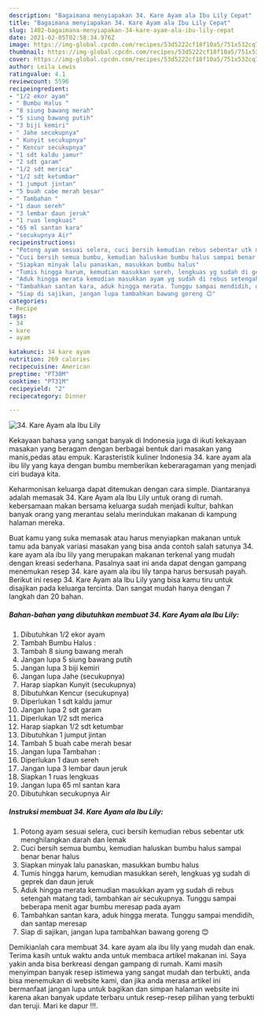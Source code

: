 ```yaml
---
description: "Bagaimana menyiapakan 34. Kare Ayam ala Ibu Lily Cepat"
title: "Bagaimana menyiapakan 34. Kare Ayam ala Ibu Lily Cepat"
slug: 1402-bagaimana-menyiapakan-34-kare-ayam-ala-ibu-lily-cepat
date: 2021-02-05T02:58:34.976Z
image: https://img-global.cpcdn.com/recipes/53d5222cf18f10a5/751x532cq70/34-kare-ayam-ala-ibu-lily-foto-resep-utama.jpg
thumbnail: https://img-global.cpcdn.com/recipes/53d5222cf18f10a5/751x532cq70/34-kare-ayam-ala-ibu-lily-foto-resep-utama.jpg
cover: https://img-global.cpcdn.com/recipes/53d5222cf18f10a5/751x532cq70/34-kare-ayam-ala-ibu-lily-foto-resep-utama.jpg
author: Leila Lewis
ratingvalue: 4.1
reviewcount: 5596
recipeingredient:
- "1/2 ekor ayam"
- " Bumbu Halus "
- "8 siung bawang merah"
- "5 siung bawang putih"
- "3 biji kemiri"
- " Jahe secukupnya"
- " Kunyit secukupnya"
- " Kencur secukupnya"
- "1 sdt kaldu jamur"
- "2 sdt garam"
- "1/2 sdt merica"
- "1/2 sdt ketumbar"
- "1 jumput jintan"
- "5 buah cabe merah besar"
- " Tambahan "
- "1 daun sereh"
- "3 lembar daun jeruk"
- "1 ruas lengkuas"
- "65 ml santan kara"
- "secukupnya Air"
recipeinstructions:
- "Potong ayam sesuai selera, cuci bersih kemudian rebus sebentar utk menghilangkan darah dan lemak"
- "Cuci bersih semua bumbu, kemudian haluskan bumbu halus sampai benar benar halus"
- "Siapkan minyak lalu panaskan, masukkan bumbu halus"
- "Tumis hingga harum, kemudian masukkan sereh, lengkuas yg sudah di geprek dan daun jeruk"
- "Aduk hingga merata kemudian masukkan ayam yg sudah di rebus setengah matang tadi, tambahkan air secukupnya. Tunggu sampai beberapa menit agar bumbu meresap pada ayam"
- "Tambahkan santan kara, aduk hingga merata. Tunggu sampai mendidih, dan santap meresap"
- "Siap di sajikan, jangan lupa tambahkan bawang goreng 😊"
categories:
- Recipe
tags:
- 34
- kare
- ayam

katakunci: 34 kare ayam 
nutrition: 269 calories
recipecuisine: American
preptime: "PT30M"
cooktime: "PT31M"
recipeyield: "2"
recipecategory: Dinner

---
```



![34. Kare Ayam ala Ibu Lily](https://img-global.cpcdn.com/recipes/53d5222cf18f10a5/751x532cq70/34-kare-ayam-ala-ibu-lily-foto-resep-utama.jpg)

Kekayaan bahasa yang sangat banyak di Indonesia juga di ikuti kekayaan masakan yang beragam dengan berbagai bentuk dari masakan yang manis,pedas atau empuk. Karasteristik kuliner Indonesia 34. kare ayam ala ibu lily yang kaya dengan bumbu memberikan keberaragaman yang menjadi ciri budaya kita.




Keharmonisan keluarga dapat ditemukan dengan cara simple. Diantaranya adalah memasak 34. Kare Ayam ala Ibu Lily untuk orang di rumah. kebersamaan makan bersama keluarga sudah menjadi kultur, bahkan banyak orang yang merantau selalu merindukan makanan di kampung halaman mereka.

Buat kamu yang suka memasak atau harus menyiapkan makanan untuk tamu ada banyak variasi masakan yang bisa anda contoh salah satunya 34. kare ayam ala ibu lily yang merupakan makanan terkenal yang mudah dengan kreasi sederhana. Pasalnya saat ini anda dapat dengan gampang menemukan resep 34. kare ayam ala ibu lily tanpa harus bersusah payah.
Berikut ini resep 34. Kare Ayam ala Ibu Lily yang bisa kamu tiru untuk disajikan pada keluarga tercinta. Dan sangat mudah hanya dengan 7 langkah dan 20 bahan.


<!--inarticleads1-->

##### Bahan-bahan yang dibutuhkan membuat 34. Kare Ayam ala Ibu Lily:

1. Dibutuhkan 1/2 ekor ayam
1. Tambah  Bumbu Halus :
1. Tambah 8 siung bawang merah
1. Jangan lupa 5 siung bawang putih
1. Jangan lupa 3 biji kemiri
1. Jangan lupa  Jahe (secukupnya)
1. Harap siapkan  Kunyit (secukupnya)
1. Dibutuhkan  Kencur (secukupnya)
1. Diperlukan 1 sdt kaldu jamur
1. Jangan lupa 2 sdt garam
1. Diperlukan 1/2 sdt merica
1. Harap siapkan 1/2 sdt ketumbar
1. Dibutuhkan 1 jumput jintan
1. Tambah 5 buah cabe merah besar
1. Jangan lupa  Tambahan :
1. Diperlukan 1 daun sereh
1. Jangan lupa 3 lembar daun jeruk
1. Siapkan 1 ruas lengkuas
1. Jangan lupa 65 ml santan kara
1. Dibutuhkan secukupnya Air




<!--inarticleads2-->

##### Instruksi membuat  34. Kare Ayam ala Ibu Lily:

1. Potong ayam sesuai selera, cuci bersih kemudian rebus sebentar utk menghilangkan darah dan lemak
1. Cuci bersih semua bumbu, kemudian haluskan bumbu halus sampai benar benar halus
1. Siapkan minyak lalu panaskan, masukkan bumbu halus
1. Tumis hingga harum, kemudian masukkan sereh, lengkuas yg sudah di geprek dan daun jeruk
1. Aduk hingga merata kemudian masukkan ayam yg sudah di rebus setengah matang tadi, tambahkan air secukupnya. Tunggu sampai beberapa menit agar bumbu meresap pada ayam
1. Tambahkan santan kara, aduk hingga merata. Tunggu sampai mendidih, dan santap meresap
1. Siap di sajikan, jangan lupa tambahkan bawang goreng 😊




Demikianlah cara membuat 34. kare ayam ala ibu lily yang mudah dan enak. Terima kasih untuk waktu anda untuk membaca artikel makanan ini. Saya yakin anda bisa berkreasi dengan gampang di rumah. Kami masih menyimpan banyak resep istimewa yang sangat mudah dan terbukti, anda bisa menemukan di website kami, dan jika anda merasa artikel ini bermanfaat jangan lupa untuk bagikan dan simpan halaman website ini karena akan banyak update terbaru untuk resep-resep pilihan yang terbukti dan teruji. Mari ke dapur !!!. 
